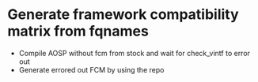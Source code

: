 # Generate framework compatibility matrix from fqnames

- Compile AOSP without fcm from stock and wait for check_vintf to error out
- Generate errored out FCM by using the repo

